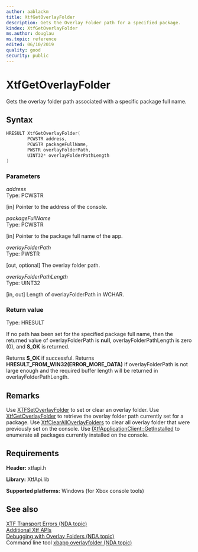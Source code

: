 ```yaml
---
author: aablackm
title: XtfGetOverlayFolder
description: Gets the Overlay Folder path for a specified package.
kindex: XtfGetOverlayFolder
ms.author: douglau
ms.topic: reference
edited: 06/10/2019
quality: good
security: public
---
```


# XtfGetOverlayFolder
Gets the overlay folder path associated with a specific package full name.   

<a id="syntaxSection"></a>



## Syntax  

```cpp
HRESULT XtfGetOverlayFolder(
        PCWSTR address,
        PCWSTR packageFullName,
        PWSTR overlayFolderPath,
        UINT32* overlayFolderPathLength
)   
```

<a id="ID4ET"></a>



### Parameters  

*address*  
Type: PCWSTR 

[in] Pointer to the address of the console.


*packageFullName*  
Type: PCWSTR 

[in] Pointer to the package full name of the app.


*overlayFolderPath*  
Type: PWSTR 

[out, optional] The overlay folder path.


*overlayFolderPathLength*  
Type: UINT32 

[in, out] Length of overlayFolderPath in WCHAR.


<a id="ID4E1"></a>



### Return value  
Type: HRESULT 

If no path has been set for the specified package full name, then the returned value of overlayFolderPath is **null**, overlayFolderPathLength is zero (0), and **S_OK** is returned.

Returns **S_OK** if successful. Returns **HRESULT_FROM_WIN32(ERROR_MORE_DATA)** if overlayFolderPath is not large enough and the required buffer length will be returned in overlayFolderPathLength.

<a id="remarks"></a>



## Remarks  


Use [XTFSetOverlayFolder](xtfsetoverlayfolder-xtfapi-xbox-windows-m.md) to set or clear an overlay folder. Use [XtfGetOverlayFolder](xtfgetoverlayfolder-xtfapi-xbox-windows-m.md) to retrieve the overlay folder path currently set for a package. Use [XtfClearAllOverlayFolders](xtfclearalloverlayfolders-xtfapi-xbox-windows-m.md) to clear all overlay folder that were previously set on the console. Use [IXtfApplicationClient::GetInstalled](../../xtfapplication/classes/IXtfApplicationClient/methods/getinstalled-ixtfapplicationclient-xtfapplication-xbox-microsoft-m.md) to enumerate all packages currently installed on the console.  


## Requirements  

**Header:** xtfapi.h  

**Library:** XtfApi.lib  
  
**Supported platforms:** Windows (for Xbox console tools)  
  

## See also  

[XTF Transport Errors (NDA topic)](../../../../../tools-console/xbox-tools-and-apis/commandlinetools/xtf-transport-errors.md)  
[Additional Xtf APIs](../atoc-xtfapi.md)  
[Debugging with Overlay Folders (NDA topic)](../../../../../test-automation-publishing/test-automation-publishing-overviews/test-automation-publishing-debugging/debugging-with-overlay-folders.md)  
Command line tool [xbapp overlayfolder (NDA topic)](../../../../../tools-console/xbox-tools-and-apis/commandlinetools/xbapp.md)